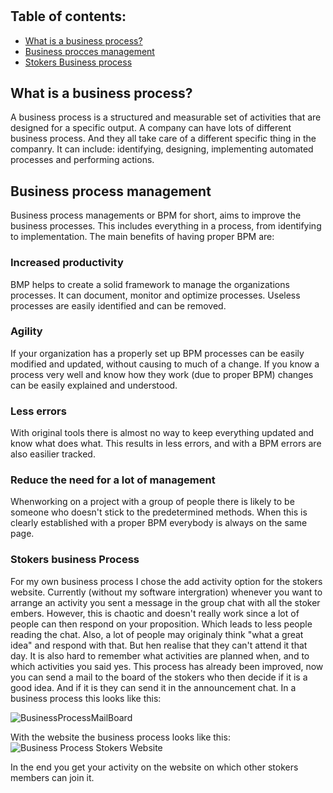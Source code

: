 # 

## Table of contents:
- [What is a business process?](#what-is-a-business-process)
- [Business procces management](#business-process-management)
- [Stokers Business process](#stokers-business-process)

## What is a business process?
A business process is a structured and measurable set of activities that are designed for a specific output.
A company can have lots of different business process. And they all take care of a different specific thing in the companry.
It can include: identifying, designing, implementing automated processes and performing actions.

## Business process management
Business process managements or BPM for short, aims to improve the business processes.
This includes everything in a process, from identifying to implementation.
The main benefits of having proper BPM are:

### Increased productivity
BMP helps to create a solid framework to manage the organizations processes.
It can document, monitor and optimize processes.
Useless processes are easily identified and can be removed.

### Agility
If your organization has a properly set up BPM processes can be easily modified and updated, without causing to much of a change.
If you know a process very well and know how they work (due to proper BPM) changes can be easily explained and understood.

### Less errors
With original tools there is almost no way to keep everything updated and know what does what.
This results in less errors, and with a BPM errors are also easilier tracked.

### Reduce the need for a lot of management
Whenworking on a project with a group of people there is likely to be someone who doesn't stick to the predetermined methods. When this is clearly established with a proper BPM everybody is always on the same page.

### Stokers business Process
For my own business process I chose the add activity option for the stokers website. 
Currently (without my software intergration) whenever you want to arrange an activity you sent a message in the group chat with all the stoker embers. However, this is chaotic and doesn't really work since a lot of people can then respond on your proposition. Which leads to less people reading the chat. Also, a lot of people may originaly think "what a great idea" and respond with that. But hen realise that they can't attend it that day. It is also hard to remember what activities are planned when, and to which activities you said yes.
This process has already been improved, now you can send a mail to the board of the stokers who then decide if it is a good idea. And if it is they can send it in the announcement chat. In a business process this looks like this:

![BusinessProcessMailBoard](https://user-images.githubusercontent.com/73878099/175518039-3b1fa6f5-e10f-4491-971e-2e8613f9a92a.png)

With the website the business process looks like this:
![Business Process Stokers Website](https://user-images.githubusercontent.com/73878099/175521134-d71ec3e4-78ed-4497-bf60-e256a69a39c8.png)

In the end you get your activity on the website on which other stokers members can join it.
